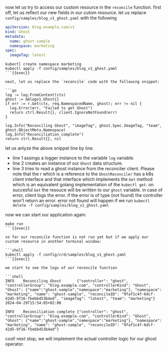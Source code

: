 now let us try to access our custom resource in the `reconcile` function. 
first off, let us reflect our new fields in our cutom resource.
let us replace `config/samples/blog_v1_ghost.yaml` with the following

```yaml
apiVersion: blog.example.com/v1
kind: Ghost
metadata:
  name: ghost-sample
  namespace: marketing
spec:
  imageTag: latest
```

```shell
kubectl create namespace marketing
kubectl apply -f config/samples/blog_v1_ghost.yaml
```{{exec}}

next, let us replace the `reconcile` code with the following snippet: 

```go
log := log.FromContext(ctx)
ghost := &blogv1.Ghost{}
if err := r.Get(ctx, req.NamespacedName, ghost); err != nil {
  log.Error(err, "Failed to get Ghost")
  return ctrl.Result{}, client.IgnoreNotFound(err)
}

log.Info("Reconciling Ghost", "imageTag", ghost.Spec.ImageTag, "team", ghost.ObjectMeta.Namespace)
log.Info("Reconciliation complete")
return ctrl.Result{}, nil
``` 

let us anlyze the above snippet line by line. 
- line 1 assings a logger instance to the variable `log` variable.
- line 2 creates an instance of our `Ghost` data structure.
- line 3 tries to read a ghost instance from the reconciler client. Please note that the r which is a reference to the `GhostReconciler` has a k8s client interface and that interface which implements the `Get` method which is an equivalent golang implementation of the `kubectl get`. on succesful `Get` the resouce will be written to our `ghost` variable. in case of error, client logs the error. if the error is of type (not found) the controller won't return an error. error not found will happen if we run `kubectl delete -f config/samples/blog_v1_ghost.yaml`

now we can start our application again:

```shell
make run
```{{exec}}

so far our reconcile function is not run yet but if we apply our custom resource in another terminal window:

```shell
kubectl apply -f config/crd/samples/blog_v1_ghost.yaml
```{{exec}}

we start to see the logs of our reconcile function

```shell
INFO    Reconciling Ghost       {"controller": "ghost", "controllerGroup": "blog.example.com", "controllerKind": "Ghost", "Ghost": {"name":"ghost-sample","namespace":"marketing"}, "namespace": "marketing", "name": "ghost-sample", "reconcileID": "9faf1c4f-6dcf-42d5-9f16-fbebb453b4ed", "imageTag": "latest", "team": "marketing"}
2024-04-29T15:54:05+02:00       

INFO    Reconciliation complete {"controller": "ghost", "controllerGroup": "blog.example.com", "controllerKind": "Ghost", "Ghost": {"name":"ghost-sample","namespace":"marketing"}, "namespace": "marketing", "name": "ghost-sample", "reconcileID": "9faf1c4f-6dcf-42d5-9f16-fbebb453b4ed"}
```

cool! next stop, we will implement the actual controller logic for our ghost operator.